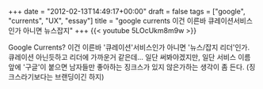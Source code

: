 +++
date = "2012-02-13T14:49:17+00:00"
draft = false
tags = ["google", "currents", "UX", "essay"]
title = "google currents 이건 이른바 큐레이션서비스인가 아니면 뉴스잡지"
+++
{{< youtube 5LOcUkm8m9w >}}



Google Currents? 이건 이른바 '큐레이션'서비스인가 아니면 '뉴스/잡지 리더'인가. 큐레이션 아닌듯하고 리더에 가까운거 같은데... 일단 써봐야겠지만, 일단 서비스 이름 앞에 '구글'이 붙으면 남자들만 좋아하는 징크스가 있지 않은가하는 생각이 좀 든다. (징크스라기보다는 브랜딩이긴 하지)
